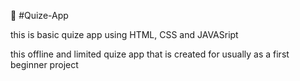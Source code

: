 💭 #Quize-App


this is basic quize app using HTML, CSS and JAVASript

this offline and limited quize app that is created for usually as a first beginner project 